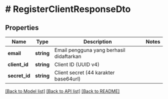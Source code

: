 # # RegisterClientResponseDto

## Properties

Name | Type | Description | Notes
------------ | ------------- | ------------- | -------------
**email** | **string** | Email pengguna yang berhasil didaftarkan |
**client_id** | **string** | Client ID (UUID v4) |
**secret_id** | **string** | Client secret (44 karakter base64url) |

[[Back to Model list]](../../README.md#models) [[Back to API list]](../../README.md#endpoints) [[Back to README]](../../README.md)
